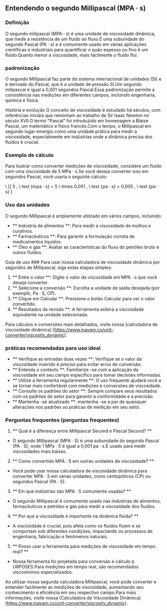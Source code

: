 ## Entendendo o segundo Millipascal (MPA · s)

### Definição
O segundo milipascal (MPA · s) é uma unidade de viscosidade dinâmica, que mede a resistência de um fluido ao fluxo.É uma subunidade do segundo Pascal (PA · s) e é comumente usado em várias aplicações científicas e industriais para quantificar o quão espesso ou fino é um fluido.Quanto menor a viscosidade, mais facilmente o fluido flui.

### padronização
O segundo Millipascal faz parte do sistema internacional de unidades (SI) e é derivado do Pascal, que é a unidade de pressão SI.Um segundo milipascal é igual a 0,001 segundos Pascal.Essa padronização permite a consistência nas medições em diferentes campos, incluindo engenharia, química e física.

História e evolução
O conceito de viscosidade é estudado há séculos, com referências iniciais que remontam ao trabalho de Sir Isaac Newton no século XVII.O termo "Pascal" foi introduzido em homenagem a Blaise Pascal, um matemático e físico francês.Com o tempo, o Millipascal em segundo lugar emergiu como uma unidade prática para medir a viscosidade, especialmente em indústrias onde a dinâmica precisa dos fluidos é crucial.

### Exemplo de cálculo
Para ilustrar como converter medições de viscosidade, considere um fluido com uma viscosidade de 5 MPa · s.Se você deseja converter isso em segundos Pascal, você usaria o seguinte cálculo:

\ [[
5 \, \ text {mpa · s} = 5 \ times 0,001 \, \ text {pa · s} = 0,005 \, \ text {pa · s}
\]

### Uso das unidades
O segundo Millipascal é amplamente utilizado em vários campos, incluindo:
- ** Indústria de alimentos **: Para medir a viscosidade de molhos e curativos.
- ** Farmacêuticos **: Para garantir a formulação correta de medicamentos líquidos.
- ** Óleo e gás **: Avaliar as características do fluxo do petróleo bruto e outros fluidos.

Guia de uso ###
Para usar nossa calculadora de viscosidade dinâmica por segundos de Millipascal, siga estas etapas simples:
1. ** Entre o valor **: Digite o valor da viscosidade em MPA · s que você deseja converter.
2. ** Selecione a conversão **: Escolha a unidade de saída desejada (por exemplo, Pa · S, CP).
3. ** Clique em Calcular **: Pressione o botão Calcular para ver o valor convertido.
4. ** Resultados da revisão **: A ferramenta exibirá a viscosidade equivalente na unidade selecionada.

Para cálculos e conversões mais detalhados, visite nossa [calculadora de viscosidade dinâmica] (https://www.inayam.co/unit-converter/viscosity_dynamic).

### práticas recomendadas para uso ideal
- ** Verifique as entradas duas vezes **: Verifique se o valor da viscosidade inserido é preciso para evitar erros de conversão.
- ** Entenda o contexto **: Familiarize -se com a aplicação da viscosidade em seu campo específico para tomar decisões informadas.
- ** Utilize a ferramenta regularmente **: O uso frequente ajudará você a se tornar mais confortável com medições e conversões de viscosidade.
- ** Consulte os padrões do setor **: Sempre compare seus resultados com os padrões do setor para garantir a conformidade e a precisão.
- ** Mantenha -se atualizado **: mantenha -se a par de quaisquer alterações nos padrões ou práticas de medição em seu setor.

### Perguntas frequentes (perguntas frequentes)

1. ** Qual é a diferença entre Millipascal Second e Pascal Second? **
- O segundo Millipascal (MPA · S) é uma subunidade do segundo Pascal (PA · S), onde 1 MPa · S é igual a 0,001 pa · s.É usado para medir viscosidades mais baixas.

2. ** Como convertido MPA · S em outras unidades de viscosidade? **
- Você pode usar nossa calculadora de viscosidade dinâmica para converter MPA · S em várias unidades, como centopóticos (CP) ou segundos Pascal (PA · S).

3. ** Em que indústrias são MPA · S comumente usadas? **
- O segundo Millipascal é comumente usado nas indústrias de alimentos, farmacêuticos e petróleo e gás para medir a viscosidade dos fluidos.

4. ** Por que a viscosidade é importante na dinâmica fluida? **
- A viscosidade é crucial, pois afeta como os fluidos fluem e se comportam sob diferentes condições, impactando os processos de engenharia, fabricação e fenômenos naturais.

5. ** Posso usar a ferramenta para medições de viscosidade em tempo real? **
- Nossa ferramenta foi projetada para conversão e cálculo p URPOSES.Para medições em tempo real, são recomendados viscosíminos especializados.

Ao utilizar nossa segunda calculadora Millipascal, você pode converter e entender facilmente as medições de viscosidade, aumentando seu conhecimento e eficiência em seu respectivo campo.Para mais informações, visite nossa [Calculadora de Viscosidade Dinâmica] (https://www.inayam.co/unit-converter/viscosity_dynamic).